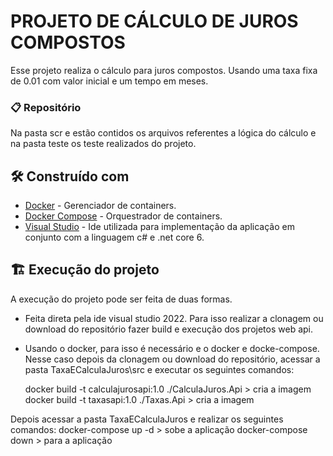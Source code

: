 # PROJETO DE CÁLCULO DE JUROS COMPOSTOS

Esse projeto realiza o cálculo para juros compostos.
Usando uma taxa fixa de 0.01 com valor inicial e um tempo em meses.


### 📋 Repositório

Na pasta scr e estão contidos os arquivos referentes a lógica do cálculo e na pasta teste os teste realizados do projeto.


## 🛠️ Construído com

* [Docker](https://www.docker.com/) - Gerenciador de containers.
* [Docker Compose](https://docs.docker.com/compose/) - Orquestrador de containers.
* [Visual Studio](https://visualstudio.microsoft.com/) - Ide utilizada para implementação da aplicação em conjunto com a linguagem c# e .net core 6.

## :building_construction: Execução do projeto

A execução do projeto pode ser feita de duas formas.
 - Feita direta pela ide visual studio 2022. Para isso realizar a clonagem ou download do repositório fazer build e execução dos projetos web api.
 - Usando o docker, para isso é necessário e o docker e docke-compose. Nesse caso depois da  clonagem ou download do repositório, acessar a pasta TaxaECalculaJuros\src e executar os seguintes comandos:
 
	docker build -t calculajurosapi:1.0 ./CalculaJuros.Api > cria a imagem
	docker build -t taxasapi:1.0 ./Taxas.Api > cria a imagem

Depois acessar a pasta TaxaECalculaJuros e realizar os seguintes comandos:
	docker-compose up -d > sobe a aplicação
	docker-compose down > para a aplicação
